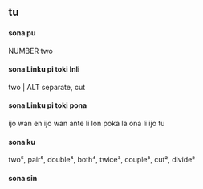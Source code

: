 ## tu

#### sona pu

NUMBER two

#### sona Linku pi toki Inli

two | ALT separate, cut

#### sona Linku pi toki pona

ijo wan en ijo wan ante li lon poka la ona li ijo tu

#### sona ku

two⁵, pair⁵, double⁴, both⁴, twice³, couple³, cut², divide²

#### sona sin

